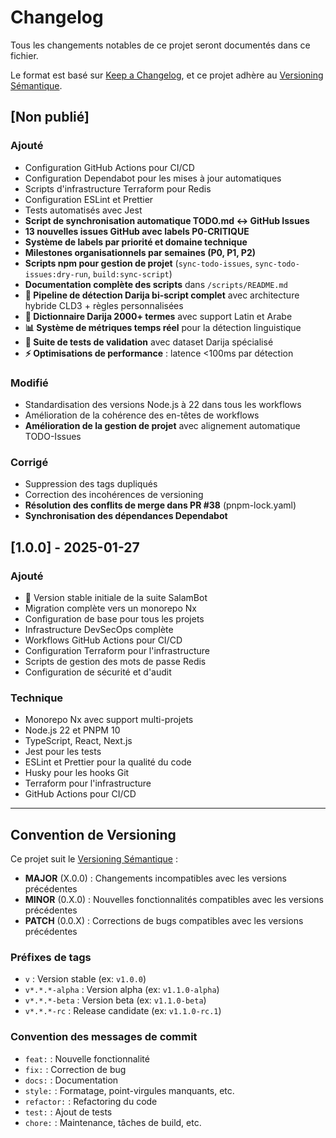 # Changelog

Tous les changements notables de ce projet seront documentés dans ce fichier.

Le format est basé sur [Keep a Changelog](https://keepachangelog.com/fr/1.0.0/),
et ce projet adhère au [Versioning Sémantique](https://semver.org/lang/fr/).

## [Non publié]

### Ajouté
- Configuration GitHub Actions pour CI/CD
- Configuration Dependabot pour les mises à jour automatiques
- Scripts d'infrastructure Terraform pour Redis
- Configuration ESLint et Prettier
- Tests automatisés avec Jest
- **Script de synchronisation automatique TODO.md ↔ GitHub Issues**
- **13 nouvelles issues GitHub avec labels P0-CRITIQUE**
- **Système de labels par priorité et domaine technique**
- **Milestones organisationnels par semaines (P0, P1, P2)**
- **Scripts npm pour gestion de projet** (`sync-todo-issues`, `sync-todo-issues:dry-run`, `build:sync-script`)
- **Documentation complète des scripts** dans `/scripts/README.md`
- **🚀 Pipeline de détection Darija bi-script complet** avec architecture hybride CLD3 + règles personnalisées
- **🎯 Dictionnaire Darija 2000+ termes** avec support Latin et Arabe
- **📊 Système de métriques temps réel** pour la détection linguistique
- **🧪 Suite de tests de validation** avec dataset Darija spécialisé
- **⚡ Optimisations de performance** : latence <100ms par détection

### Modifié
- Standardisation des versions Node.js à 22 dans tous les workflows
- Amélioration de la cohérence des en-têtes de workflows
- **Amélioration de la gestion de projet** avec alignement automatique TODO-Issues

### Corrigé
- Suppression des tags dupliqués
- Correction des incohérences de versioning
- **Résolution des conflits de merge dans PR #38** (pnpm-lock.yaml)
- **Synchronisation des dépendances Dependabot**

## [1.0.0] - 2025-01-27

### Ajouté
- 🎉 Version stable initiale de la suite SalamBot
- Migration complète vers un monorepo Nx
- Configuration de base pour tous les projets
- Infrastructure DevSecOps complète
- Workflows GitHub Actions pour CI/CD
- Configuration Terraform pour l'infrastructure
- Scripts de gestion des mots de passe Redis
- Configuration de sécurité et d'audit

### Technique
- Monorepo Nx avec support multi-projets
- Node.js 22 et PNPM 10
- TypeScript, React, Next.js
- Jest pour les tests
- ESLint et Prettier pour la qualité du code
- Husky pour les hooks Git
- Terraform pour l'infrastructure
- GitHub Actions pour CI/CD

---

## Convention de Versioning

Ce projet suit le [Versioning Sémantique](https://semver.org/lang/fr/) :

- **MAJOR** (X.0.0) : Changements incompatibles avec les versions précédentes
- **MINOR** (0.X.0) : Nouvelles fonctionnalités compatibles avec les versions précédentes
- **PATCH** (0.0.X) : Corrections de bugs compatibles avec les versions précédentes

### Préfixes de tags
- `v` : Version stable (ex: `v1.0.0`)
- `v*.*.*-alpha` : Version alpha (ex: `v1.1.0-alpha`)
- `v*.*.*-beta` : Version beta (ex: `v1.1.0-beta`)
- `v*.*.*-rc` : Release candidate (ex: `v1.1.0-rc.1`)

### Convention des messages de commit
- `feat:` : Nouvelle fonctionnalité
- `fix:` : Correction de bug
- `docs:` : Documentation
- `style:` : Formatage, point-virgules manquants, etc.
- `refactor:` : Refactoring du code
- `test:` : Ajout de tests
- `chore:` : Maintenance, tâches de build, etc.